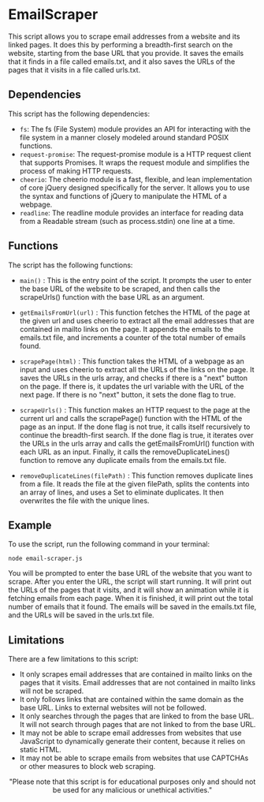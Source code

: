 # EmailScraper

This script allows you to scrape email addresses from a website and its linked pages. It does this by performing a breadth-first search on the website, starting from the base URL that you provide. It saves the emails that it finds in a file called emails.txt, and it also saves the URLs of the pages that it visits in a file called urls.txt.

## Dependencies

This script has the following dependencies:

- ```fs```: The fs (File System) module provides an API for interacting with the file system in a manner closely modeled around standard POSIX functions.
- ```request-promise```: The request-promise module is a HTTP request client that supports Promises. It wraps the request module and simplifies the process of making HTTP requests.
- ```cheerio```: The cheerio module is a fast, flexible, and lean implementation of core jQuery designed specifically for the server. It allows you to use the syntax and functions of jQuery to manipulate the HTML of a webpage.
- ```readline```: The readline module provides an interface for reading data from a Readable stream (such as process.stdin) one line at a time.

## Functions

The script has the following functions:

- ```main()``` : This is the entry point of the script. It prompts the user to enter the base URL of the website to be scraped, and then calls the scrapeUrls() function with the base URL as an argument.

- ```getEmailsFromUrl(url)``` : This function fetches the HTML of the page at the given url and uses cheerio to extract all the email addresses that are contained in mailto links on the page. It appends the emails to the emails.txt file, and increments a counter of the total number of emails found.
- ```scrapePage(html)``` : This function takes the HTML of a webpage as an input and uses cheerio to extract all the URLs of the links on the page. It saves the URLs in the urls array, and checks if there is a "next" button on the page. If there is, it updates the url variable with the URL of the next page. If there is no "next" button, it sets the done flag to true.
- ```scrapeUrls()``` : This function makes an HTTP request to the page at the current url and calls the scrapePage() function with the HTML of the page as an input. If the done flag is not true, it calls itself recursively to continue the breadth-first search. If the done flag is true, it iterates over the URLs in the urls array and calls the getEmailsFromUrl() function with each URL as an input. Finally, it calls the removeDuplicateLines() function to remove any duplicate emails from the emails.txt file.
- ```removeDuplicateLines(filePath)``` : This function removes duplicate lines from a file. It reads the file at the given filePath, splits the contents into an array of lines, and uses a Set to eliminate duplicates. It then overwrites the file with the unique lines.

## Example

To use the script, run the following command in your terminal:

```
node email-scraper.js
```

You will be prompted to enter the base URL of the website that you want to scrape. After you enter the URL, the script will start running. It will print out the URLs of the pages that it visits, and it will show an animation while it is fetching emails from each page. When it is finished, it will print out the total number of emails that it found. The emails will be saved in the emails.txt file, and the URLs will be saved in the urls.txt file.

## Limitations

There are a few limitations to this script:

- It only scrapes email addresses that are contained in mailto links on the pages that it visits. Email addresses that are not contained in mailto links will not be scraped.
- It only follows links that are contained within the same domain as the base URL. Links to external websites will not be followed.
- It only searches through the pages that are linked to from the base URL. It will not search through pages that are not linked to from the base URL.
- It may not be able to scrape email addresses from websites that use JavaScript to dynamically generate their content, because it relies on static HTML.
- It may not be able to scrape emails from websites that use CAPTCHAs or other measures to block web scraping.

<div align="center">
"Please note that this script is for educational purposes only and should not be used for any malicious or unethical activities."
</div>
